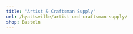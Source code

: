 ```yaml
---
title: "Artist & Craftsman Supply"
url: /hyattsville/artist-und-craftsman-supply/
shop: Basteln
---
```

